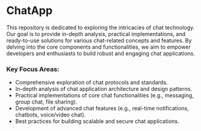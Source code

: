 # ChatApp

This repository is dedicated to exploring the intricacies of chat technology. Our goal is to provide in-depth analysis, practical implementations, and ready-to-use solutions for various chat-related concepts and features. By delving into the core components and functionalities, we aim to empower developers and enthusiasts to build robust and engaging chat applications.

### Key Focus Areas:
* Comprehensive exploration of chat protocols and standards.
* In-depth analysis of chat application architecture and design patterns.
* Practical implementations of core chat functionalities (e.g., messaging, group chat, file sharing).
* Development of advanced chat features (e.g., real-time notifications, chatbots, voice/video chat).
* Best practices for building scalable and secure chat applications.
